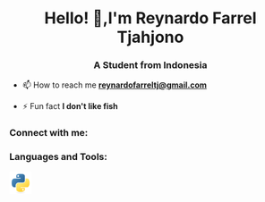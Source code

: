 <h1 align="center">Hello! 👋,I'm Reynardo Farrel Tjahjono</h1>
<h3 align="center">A Student from Indonesia</h3>

- 📫 How to reach me **reynardofarreltj@gmail.com**

- ⚡ Fun fact **I don't like fish**

<h3 align="left">Connect with me:</h3>
<p align="left">
</p>

<h3 align="left">Languages and Tools:</h3>
<p align="left"> <a href="https://www.python.org" target="_blank" rel="noreferrer"> <img src="https://raw.githubusercontent.com/devicons/devicon/master/icons/python/python-original.svg" alt="python" width="40" height="40"/> </a> </p>
